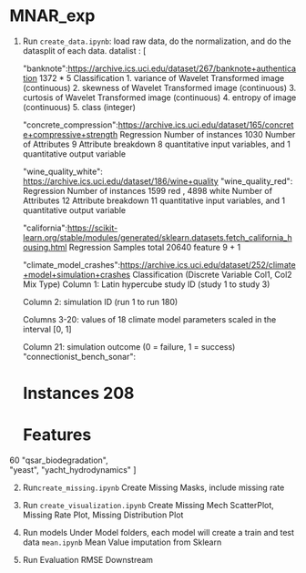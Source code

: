 # MNAR_exp


1. Run ```create_data.ipynb```: load raw data, do the normalization, and do the datasplit of each data.
   datalist : [
      
      "banknote":https://archive.ics.uci.edu/dataset/267/banknote+authentication
      1372 * 5  Classification
       1. variance of Wavelet Transformed image (continuous) 
       2. skewness of Wavelet Transformed image (continuous)
       3. curtosis of Wavelet Transformed image (continuous)
       4. entropy of image (continuous)
       5. class (integer) 
      
      "concrete_compression":https://archive.ics.uci.edu/dataset/165/concrete+compressive+strength
      Regression
      Number of instances 	1030
      Number of Attributes	9
      Attribute breakdown	8 quantitative input variables, and 1 quantitative output variable
      
      "wine_quality_white":  https://archive.ics.uci.edu/dataset/186/wine+quality
      "wine_quality_red":  Regression
      Number of instances 	1599 red , 4898 white
      Number of Attributes	12
      Attribute breakdown	11 quantitative input variables, and 1 quantitative output variable


      "california":https://scikit-learn.org/stable/modules/generated/sklearn.datasets.fetch_california_housing.html
      Regression
      Samples total 20640 
      feature 9 + 1
      
      "climate_model_crashes":https://archive.ics.uci.edu/dataset/252/climate+model+simulation+crashes 
      Classification (Discrete Variable Col1, Col2 Mix Type)
      Column 1: Latin hypercube study ID (study 1 to study 3)

      Column 2: simulation ID (run 1 to run 180)

      Columns 3-20: values of 18 climate model parameters scaled in the interval [0, 1]

      Column 21: simulation outcome (0 = failure, 1 = success)
      "connectionist_bench_sonar":
      # Instances 208
      # Features
60
      "qsar_biodegradation",   
      "yeast",
      "yacht_hydrodynamics"
            ]

2. Run```create_missing.ipynb```
   Create Missing Masks, include missing rate

3. Run ```create_visualization.ipynb```
   Create Missing Mech ScatterPlot, Missing Rate Plot, Missing Distribution Plot

4. Run models
   Under Model folders, each model will create a train and test data
   ```mean.ipynb``` Mean Value imputation from Sklearn

5. Run Evaluation
   RMSE
   Downstream
   